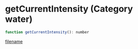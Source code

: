 # getCurrentIntensity (Category water)

```js
function getCurrentIntensity(): number
```

[filename](getCurrentIntensity_m.md ':include')